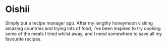 # Oishii
Simply put a recipe manager app. After my lengthy honeymoon visiting amazing countries and trying lots of food, I've been inspired to try cooking some of the meals I tried whilst away, and I need somewhere to save all my favourite recipes.
